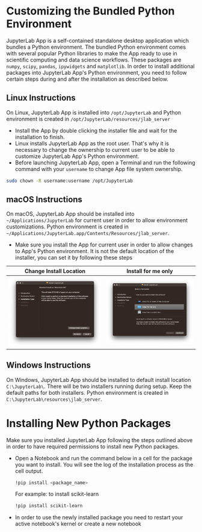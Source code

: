 # Customizing the Bundled Python Environment

JupyterLab App is a self-contained standalone desktop application which bundles a Python environment. The bundled Python environment comes with several popular Python libraries to make the App ready to use in scientific computing and data science workflows. These packages are `numpy`, `scipy`, `pandas`, `ipywidgets` and `matplotlib`. In order to install additional packages into JupyterLab App's Python environment, you need to follow certain steps during and after the installation as described below.

## Linux Instructions

On Linux, JupyterLab App is installed into `/opt/JupyterLab` and Python environment is created in `/opt/JupyterLab/resources/jlab_server`

- Install the App by double clicking the installer file and wait for the installation to finish.
- Linux installs JupyterLab App as the root user. That's why it is necessary to change the ownership to current user to be able to customize JupyterLab App's Python environment.
- Before launching JupyterLab App, open a Terminal and run the following command with your `username` to change App file system ownership.
```bash
sudo chown -R username:username /opt/JupyterLab
```

## macOS Instructions

On macOS, JupyterLab App should be installed into `~/Applications/JupyterLab` for current user in order to allow environment customizations. Python environment is created in `~/Applications/JupyterLab.app/Contents/Resources/jlab_server`.

- Make sure you install the App for current user in order to allow changes to App's Python environment. It is not the default location of the installer, you can set it by following these steps

| Change Install Location  | Install for me only |
| ------------- | ------------- |
| ![Choose Install Location](media/mac-install-location.png) | ![Choose Current User](media/mac-install-for-current-user.png) |


## Windows Instructions

On Windows, JupyterLab App should be installed to default install location `C:\JupyterLab\`. There will be two installers running during setup. Keep the default paths for both installers. Python environment is created in `C:\JupyterLab\resources\jlab_server`.

# Installing New Python Packages

Make sure you installed JupyterLab App following the steps outlined above in order to have required permissions to install new Python packages.

- Open a Notebook and run the command below in a cell for the package you want to install. You will see the log of the installation process as the cell output.
  ```bash
  !pip install <package_name>
  ```
  For example: to install scikit-learn
  ```bash
  !pip install scikit-learn
  ```
- In order to use the newly installed package you need to restart your active notebook's kernel or create a new notebook
